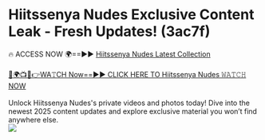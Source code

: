 # Hiitssenya Nudes Exclusive Content Leak - Fresh Updates! (3ac7f)

🔥 ACCESS NOW 🌍==►► <a href="https://tinyurl.com/yc657z5k" rel="nofollow">Hiitssenya Nudes Latest Collection</a>
<br><br>
[🔴🌍📺📱👉WA𝚃CH Now==►► CLICK HERE TO Hiitssenya Nudes 𝚆𝙰𝚃𝙲𝙷 NOW](https://tinyurl.com/yc657z5k)
<br><br>
Unlock Hiitssenya Nudes's private videos and photos today! Dive into the newest 2025 content updates and explore exclusive material you won’t find anywhere else.
<br>
<a href="https://tinyurl.com/yc657z5k" rel="nofollow" data-target="animated-image.originalLink"><img src="https://camo.githubusercontent.com/8a4f000d20f83aca3bf7ec5f350d767afa0574a8a352519fd8cfa583a6f93a33/68747470733a2f2f692e696d6775722e636f6d2f644a486b345a712e676966" data-canonical-src="https://i.imgur.com/dJHk4Zq.gif" style="max-width: 100%; display: inline-block;" data-target="animated-image.originalImage"></a>
<br>
